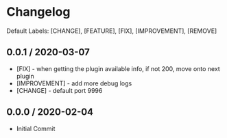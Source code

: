 # Changelog

Default Labels: [CHANGE], [FEATURE], [FIX], [IMPROVEMENT], [REMOVE]

## 0.0.1 / 2020-03-07

* [FIX] - when getting the plugin available info, if not 200, move onto next plugin
* [IMPROVEMENT] - add more debug logs
* [CHANGE] - default port 9996

## 0.0.0 / 2020-02-04

* Initial Commit
